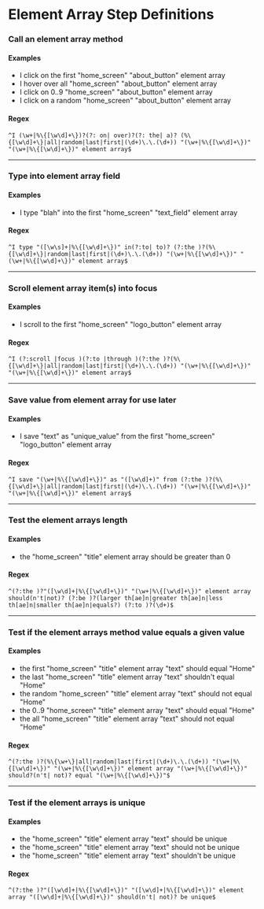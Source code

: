 # Element Array Step Definitions

### Call an element array method

#### Examples

* I click on the first "home_screen" "about_button" element array
* I hover over all "home_screen" "about_button" element array
* I click on 0..9 "home_screen" "about_button" element array
* I click on a random "home_screen" "about_button" element array

#### Regex

```
^I (\w+|%\{[\w\d]+\})?(?: on| over)?(?: the| a)? (%\{[\w\d]+\}|all|random|last|first|(\d+)\.\.(\d+)) "(\w+|%\{[\w\d]+\})" "(\w+|%\{[\w\d]+\})" element array$
```

---

### Type into element array field

#### Examples

* I type "blah" into the first "home_screen" "text_field" element array

#### Regex

```
^I type "([\w\s]+|%\{[\w\d]+\})" in(?:to| to)? (?:the )?(%\{[\w\d]+\}|random|last|first|(\d+)\.\.(\d+)) "(\w+|%\{[\w\d]+\})" "(\w+|%\{[\w\d]+\})" element array$
```

---

### Scroll element array item(s) into focus

#### Examples

* I scroll to the first "home_screen" "logo_button" element array

#### Regex

```
^I (?:scroll |focus )(?:to |through )(?:the )?(%\{[\w\d]+\}|all|random|last|first|(\d+)\.\.(\d+)) "(\w+|%\{[\w\d]+\})" "(\w+|%\{[\w\d]+\})" element array$
```

---

### Save value from element array for use later

#### Examples

* I save "text" as "unique_value" from the first "home_screen" "logo_button" element array

#### Regex

```
^I save "(\w+|%\{[\w\d]+\})" as "([\w\d]+)" from (?:the )?(%\{[\w\d]+\}|all|random|last|first|(\d+)\.\.(\d+)) "(\w+|%\{[\w\d]+\})" "(\w+|%\{[\w\d]+\})" element array$
```

---

### Test the element arrays length

#### Examples

* the "home_screen" "title" element array should be greater than 0

#### Regex

```
^(?:the )?"([\w\d]+|%\{[\w\d]+\})" "(\w+|%\{[\w\d]+\})" element array should(n't|not)? (?:be )?(larger th[ae]n|greater th[ae]n|less th[ae]n|smaller th[ae]n|equals?) (?:to )?(\d+)$
```

---

### Test if the element arrays method value equals a given value

#### Examples

* the first "home_screen" "title" element array "text" should equal "Home"
* the last "home_screen" "title" element array "text" shouldn't equal "Home"
* the random "home_screen" "title" element array "text" should not equal "Home"
* the 0..9 "home_screen" "title" element array "text" should equal "Home"
* the all "home_screen" "title" element array "text" should not equal "Home"

#### Regex

```
^(?:the )?(%\{\w+\}|all|random|last|first|(\d+)\.\.(\d+)) "(\w+|%\{[\w\d]+\})" "(\w+|%\{[\w\d]+\})" element array "(\w+|%\{[\w\d]+\})" should?(n't| not)? equal "(\w+|%\{[\w\d]+\})"$
```

---

### Test if the element arrays is unique

#### Examples

* the "home_screen" "title" element array "text" should be unique
* the "home_screen" "title" element array "text" should not be unique
* the "home_screen" "title" element array "text" shouldn't be unique

#### Regex

```
^(?:the )?"([\w\d]+|%\{[\w\d]+\})" "([\w\d]+|%\{[\w\d]+\})" element array "([\w\d]+|%\{[\w\d]+\})" should(n't| not)? be unique$
```